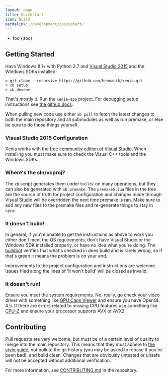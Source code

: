 ```yaml
---
layout: page
title: Quickstart
icon: build
permalink: /development/quickstart/
---
```


* foo
{:toc}

## Getting Started

Have Windows 8.1+ with Python 2.7 and [Visual Studio 2015](https://www.visualstudio.com/downloads/download-visual-studio-vs) and the Windows SDKs installed:

    > git clone --recursive https://github.com/benvanik/xenia.git
    > xb setup
    > xb devenv

That's mostly it. Run the `xenia-app` project. For debugging setup instructions
see [the github docs](https://github.com/benvanik/xenia/blob/master/building.md).

When pulling new code use either `xb pull` to fetch the latest changes to both
the main repository and all submodules as well as run premake, or else be sure
to do those things yourself.

### Visual Studio 2015 Configuration

Xenia works with the [free community edition of Visual Studio](https://www.visualstudio.com/downloads/download-visual-studio-vs).
When installing you must make sure to check the Visual C++ tools and the
Windows SDKs.

### Where's the sln/vcproj?

The `xb` script generates them under `build/` on many operations, but they can
also be generated with `xb premake`. The `premake5.lua` files in the tree are
the source of truth for project configuration and changes made through
Visual Studio will be overridden the next time premake is ran. Make sure to
add any new files to the premake files and re-generate things to stay in sync.

### It doesn't build!

In general, if you're unable to get the instructions as above to work you either
don't meet the OS requirements, don't have Visual Studio or the Windows SDK
installed properly, or have no idea what you're doing. The
[buildbot](http://build.xenia.jp/waterfall) verifies that what's checked in does
build and is rarely wrong, so if that's green it means the problem is on your
end.

Improvements to the project configuration and instructions are welcome. Issues
filed along the lines of 'it won't build' will be closed as invalid.

### It doesn't run!

Ensure you meet the system requirements. No, really, go check your video driver
with something like [GPU Caps Viewer](http://www.ozone3d.net/gpu_caps_viewer/)
and ensure you have OpenGL 4.5. If there are errors related to missing CPU
features use something like [CPU-Z](http://www.cpuid.com/softwares/cpu-z.html)
and ensure your processor supports AVX or AVX2.

## Contributing

Pull requests are very welcome, but must be of a certain level of quality to
merge into the main repository.
This means that they must adhere to [the style guide](https://github.com/benvanik/xenia/blob/master/style_guide.md),
not pollute the git history (you may be asked to rebase if you've been bad),
and build clean. Changes that are obviously untested or unsafe will not be
accepted without additional verification.

For more information, see [CONTRIBUTING.md](https://github.com/benvanik/xenia/blob/master/CONTRIBUTING.md)
in the repository.
